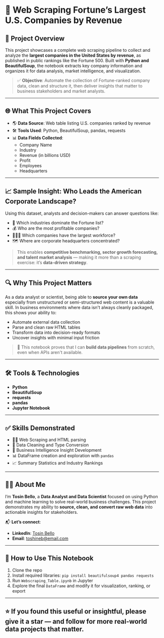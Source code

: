 # 🏢 Web Scraping Fortune’s Largest U.S. Companies by Revenue

## 📌 Project Overview

This project showcases a complete web scraping pipeline to collect and analyze the **largest companies in the United States by revenue**, as published in public rankings like the Fortune 500. Built with **Python and BeautifulSoup**, the notebook extracts key company information and organizes it for data analysis, market intelligence, and visualization.

> ✅ **Objective**: Automate the collection of Fortune-ranked company data, clean and structure it, then deliver insights that matter to business stakeholders and market analysts.

---

## 🌐 What This Project Covers

- 🌎 **Data Source**: Web table listing U.S. companies ranked by revenue  
- 🛠 **Tools Used**: Python, BeautifulSoup, pandas, requests  
- 📊 **Data Fields Collected**:
  - Company Name
  - Industry
  - Revenue (in billions USD)
  - Profit
  - Employees
  - Headquarters

---

## 📈 Sample Insight: Who Leads the American Corporate Landscape?

Using this dataset, analysts and decision-makers can answer questions like:

- 🏦 Which industries dominate the Fortune list?  
- 💰 Who are the most profitable companies?  
- 🧑‍🤝‍🧑 Which companies have the largest workforce?  
- 🗺️ Where are corporate headquarters concentrated?

> This enables **competitive benchmarking, sector growth forecasting, and talent market analysis** — making it more than a scraping exercise: it’s **data-driven strategy**.

---

## 🔍 Why This Project Matters

As a data analyst or scientist, being able to **source your own data** especially from unstructured or semi-structured web content is a valuable skill. In business environments where data isn't always cleanly packaged, this shows your ability to:

- Automate external data collection  
- Parse and clean raw HTML tables  
- Transform data into decision-ready formats  
- Uncover insights with minimal input friction

> 🔧 This notebook proves that I can **build data pipelines** from scratch, even when APIs aren't available.

---

## 🛠 Tools & Technologies

- **Python**  
- **BeautifulSoup**  
- **requests**  
- **pandas**  
- **Jupyter Notebook**

---

## ✅ Skills Demonstrated

- 🧑‍💻 Web Scraping and HTML parsing  
- 🧼 Data Cleaning and Type Conversion  
- 🧠 Business Intelligence Insight Development  
- 📊 DataFrame creation and exploration with `pandas`  
- 📈 Summary Statistics and Industry Rankings

---

## 👨‍💼 About Me

I’m **Tosin Bello**, a **Data Analyst and Data Scientist** focused on using Python and machine learning to solve real-world business challenges. This project demonstrates my ability to **source, clean, and convert raw web data** into actionable insights for stakeholders.

📬 **Let’s connect**:

- **LinkedIn**: [Tosin Bello](https://www.linkedin.com/in/tosinbellofin)  
- **Email**: toshineb@email.com  

---

## 🚀 How to Use This Notebook

1. Clone the repo  
2. Install required libraries: `pip install beautifulsoup4 pandas requests`  
3. Run `Webscraping_Table.ipynb` in Jupyter  
4. Explore the final `DataFrame` and modify it for visualization, ranking, or export

---

## ⭐ If you found this useful or insightful, please give it a star — and follow for more real-world data projects that matter.
